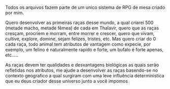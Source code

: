 Todos os arquivos fazem parte de um unico sistema de RPG de mesa criado por mim.

Quero desenvolver as primeiras raças desse mundo, a qual criarei 500 (metade macho, metade fêmea) de cada em Thalavir, quero que as raças cresçam, procriem e morram, entre morrer e crescer, quero que vivam, cultive, explore, domine, sejam felizes, tristes, etc. Mas quero criar do 0 cada raça, todo animal tem atributos de vantagem como expecie, por exemplo, um felino é naturalmente rapido e forte, um bufalo é forte apenas, etc.....

As raças devem ter qualidades e desvantagens biológicas as quais serão refletidas nos atributos, me ajude a desenvolver as raças basendo-se no contexto geografico a qual surgiram com uma leve influência deterministica que eu deus criador desse universo junto a você impomos